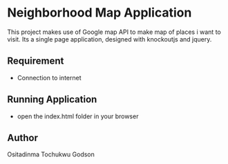 # Neighborhood Map Application

This project makes use of Google map API to make map of places i want to visit. Its a single page application, 
designed with knockoutjs and jquery.

## Requirement
* Connection to internet

## Running Application

* open the index.html folder in your browser

## Author
Ositadinma Tochukwu Godson